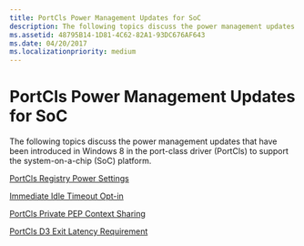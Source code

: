 ```yaml
---
title: PortCls Power Management Updates for SoC
description: The following topics discuss the power management updates that have been introduced in Windows 8 in the port-class driver (PortCls) to support the system-on-a-chip (SoC) platform.
ms.assetid: 48795B14-1D81-4C62-82A1-93DC676AF643
ms.date: 04/20/2017
ms.localizationpriority: medium
---
```


# PortCls Power Management Updates for SoC


The following topics discuss the power management updates that have been introduced in Windows 8 in the port-class driver (PortCls) to support the system-on-a-chip (SoC) platform.

[PortCls Registry Power Settings](portcls-registry-power-settings.md)

[Immediate Idle Timeout Opt-in](immediate-idle-timeout-opt-in.md)

[PortCls Private PEP Context Sharing](portcls-private-pep-context-sharing.md)

[PortCls D3 Exit Latency Requirement](portcls-d3-exit-latency-requirement.md)

 

 




